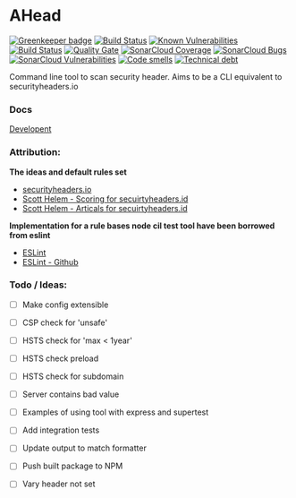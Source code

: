 # AHead

[![Greenkeeper badge](https://badges.greenkeeper.io/mrosenquist/ahead.svg)](https://greenkeeper.io/)
[![Build Status](https://travis-ci.org/mrosenquist/ahead.svg?branch=master)](https://travis-ci.org/mrosenquist/ahead)
[![Known Vulnerabilities](https://snyk.io/test/github/mrosenquist/ahead/badge.svg?targetFile=package.json)](https://snyk.io/test/github/mrosenquist/ahead?targetFile=package.json)
[![Build Status](https://travis-ci.org/mrosenquist/ahead.svg?branch=master)](https://travis-ci.org/mrosenquist/ahead)
[![Quality Gate](https://sonarcloud.io/api/badges/gate?key=ahead)](https://sonarcloud.io/dashboard?id=ahead)
[![SonarCloud Coverage](https://sonarcloud.io/api/badges/measure?key=ahead&metric=coverage)](https://sonarcloud.io/component_measures/metric/coverage/list?id=ahead)
[![SonarCloud Bugs](https://sonarcloud.io/api/badges/measure?key=ahead&metric=bugs)](https://sonarcloud.io/component_measures/metric/reliability_rating/list?id=ahead)
[![SonarCloud Vulnerabilities](https://sonarcloud.io/api/badges/measure?key=ahead&metric=vulnerabilities)](https://sonarcloud.io/component_measures/metric/security_rating/list?id=ahead)
[![Code smells](https://sonarcloud.io/api/badges/measure?key=ahead&metric=code_smells)](https://sonarcloud.io/component_measures?id=ahead&metric=code_smells)
[![Technical debt](https://sonarcloud.io/api/badges/measure?key=ahead&metric=sqale_index)](https://sonarcloud.io/component_measures?id=ahead&metric=sqale_index)

Command line tool to scan security header. Aims to be a CLI equivalent to securityheaders.io

### Docs
[Developent](docs/development.md)



### Attribution:
**The ideas and default rules set**
 * [securityheaders.io](https://securityheaders.io/)
 * [Scott Helem - Scoring for secuirtyheaders.id](https://scotthelme.co.uk/scoring-transparency-on-securityheaders-io/)
 * [Scott Helem - Articals for secuirtyheaders.id](https://scotthelme.co.uk/tag/securityheaders-io/)
 
**Implementation for a rule bases node cil test tool have been borrowed from eslint**
 * [ESLint](https://eslint.org/)
 * [ESLint - Github](https://github.com/eslint/eslint)

### Todo / Ideas:
 - [ ] Make config extensible
 - [ ] CSP check for 'unsafe'
 - [ ] HSTS check for 'max < 1year'
 - [ ] HSTS check preload
 - [ ] HSTS check for subdomain
 - [ ] Server contains bad value
 - [ ] Examples of using tool with express and supertest
 - [ ] Add integration tests
 - [ ] Update output to match formatter
 - [ ] Push built package to NPM
 - [ ] Vary header not set
 